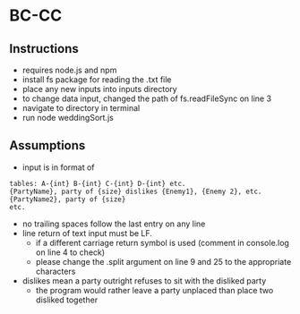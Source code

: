 # BC-CC 

## Instructions
* requires node.js and npm
* install fs package for reading the .txt file
* place any new inputs into inputs directory
* to change data input, changed the path of fs.readFileSync on line 3
* navigate to directory in terminal
* run node weddingSort.js

## Assumptions
* input is in format of 
```
tables: A-{int} B-{int} C-{int} D-{int} etc.
{PartyName}, party of {size} dislikes {Enemy1}, {Enemy 2}, etc.
{PartyName2}, party of {size}
etc.
```
* no trailing spaces follow the last entry on any line
*  line return of text input must be LF.
    * if a different carriage return symbol is used (comment in console.log on line 4 to check)
    * please change the .split argument on line 9 and 25 to the appropriate characters
* dislikes mean a party outright refuses to sit with the disliked party
    * the program would rather leave a party unplaced than place two disliked together

